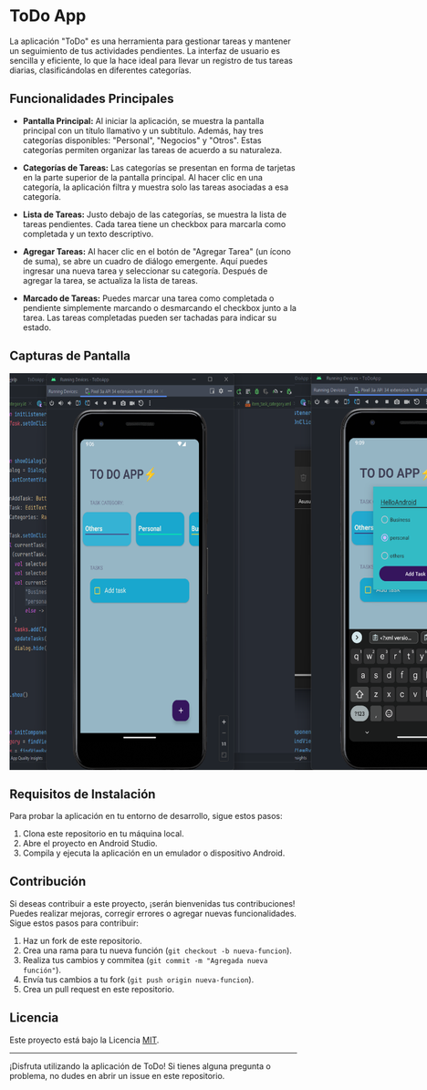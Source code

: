 # ToDo App

La aplicación "ToDo" es una herramienta para gestionar tareas y mantener un seguimiento de tus actividades pendientes. La interfaz de usuario es sencilla y eficiente, lo que la hace ideal para llevar un registro de tus tareas diarias, clasificándolas en diferentes categorías.

## Funcionalidades Principales

- **Pantalla Principal:** Al iniciar la aplicación, se muestra la pantalla principal con un título llamativo y un subtítulo. Además, hay tres categorías disponibles: "Personal", "Negocios" y "Otros". Estas categorías permiten organizar las tareas de acuerdo a su naturaleza.

- **Categorías de Tareas:** Las categorías se presentan en forma de tarjetas en la parte superior de la pantalla principal. Al hacer clic en una categoría, la aplicación filtra y muestra solo las tareas asociadas a esa categoría.

- **Lista de Tareas:** Justo debajo de las categorías, se muestra la lista de tareas pendientes. Cada tarea tiene un checkbox para marcarla como completada y un texto descriptivo.

- **Agregar Tareas:** Al hacer clic en el botón de "Agregar Tarea" (un ícono de suma), se abre un cuadro de diálogo emergente. Aquí puedes ingresar una nueva tarea y seleccionar su categoría. Después de agregar la tarea, se actualiza la lista de tareas.

- **Marcado de Tareas:** Puedes marcar una tarea como completada o pendiente simplemente marcando o desmarcando el checkbox junto a la tarea. Las tareas completadas pueden ser tachadas para indicar su estado.

## Capturas de Pantalla

<div style="display: flex;">
  <img src="captura.png" alt="Captura de Pantalla Principal" width="500"/>
  <img src="dialog.png" alt="Cuadro de Diálogo" width="400"/>
  <img src="added.png" alt="Tareas Agregadas" width="400"/>
</div>

  
## Requisitos de Instalación

Para probar la aplicación en tu entorno de desarrollo, sigue estos pasos:

1. Clona este repositorio en tu máquina local.
2. Abre el proyecto en Android Studio.
3. Compila y ejecuta la aplicación en un emulador o dispositivo Android.

## Contribución

Si deseas contribuir a este proyecto, ¡serán bienvenidas tus contribuciones! Puedes realizar mejoras, corregir errores o agregar nuevas funcionalidades. Sigue estos pasos para contribuir:

1. Haz un fork de este repositorio.
2. Crea una rama para tu nueva función (`git checkout -b nueva-funcion`).
3. Realiza tus cambios y commitea (`git commit -m "Agregada nueva función"`).
4. Envía tus cambios a tu fork (`git push origin nueva-funcion`).
5. Crea un pull request en este repositorio.

## Licencia

Este proyecto está bajo la Licencia [MIT](LICENSE).

---

¡Disfruta utilizando la aplicación de ToDo! Si tienes alguna pregunta o problema, no dudes en abrir un issue en este repositorio.

